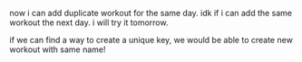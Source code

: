 now i can add duplicate workout for the same day.
idk if i can add the same workout the next day. i will try it tomorrow.

if we can find a way to create a unique key, we would be able to create new workout with same name!